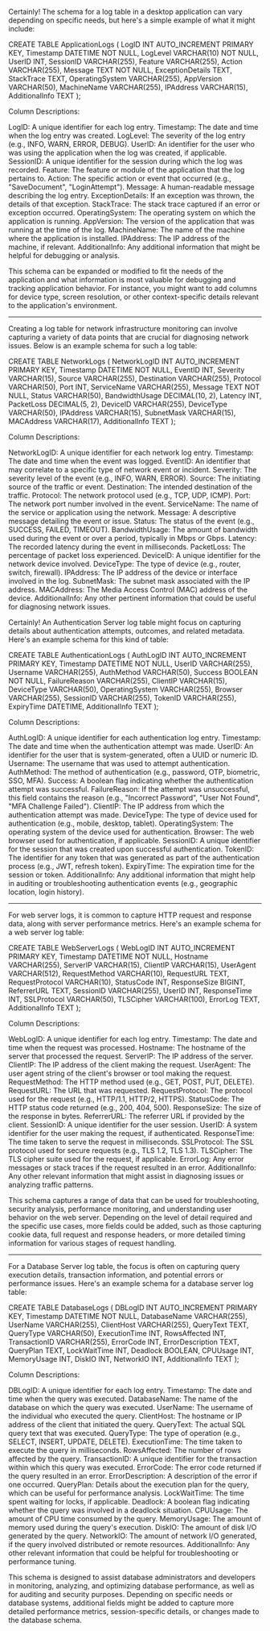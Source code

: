 Certainly! The schema for a log table in a desktop application can vary depending on specific needs, but here's a simple example of what it might include:

CREATE TABLE ApplicationLogs (
    LogID INT AUTO_INCREMENT PRIMARY KEY,
    Timestamp DATETIME NOT NULL,
    LogLevel VARCHAR(10) NOT NULL,
    UserID INT,
    SessionID VARCHAR(255),
    Feature VARCHAR(255),
    Action VARCHAR(255),
    Message TEXT NOT NULL,
    ExceptionDetails TEXT,
    StackTrace TEXT,
    OperatingSystem VARCHAR(255),
    AppVersion VARCHAR(50),
    MachineName VARCHAR(255),
    IPAddress VARCHAR(15),
    AdditionalInfo TEXT
);

Column Descriptions:

LogID: A unique identifier for each log entry.
Timestamp: The date and time when the log entry was created.
LogLevel: The severity of the log entry (e.g., INFO, WARN, ERROR, DEBUG).
UserID: An identifier for the user who was using the application when the log was created, if applicable.
SessionID: A unique identifier for the session during which the log was recorded.
Feature: The feature or module of the application that the log pertains to.
Action: The specific action or event that occurred (e.g., "SaveDocument", "LoginAttempt").
Message: A human-readable message describing the log entry.
ExceptionDetails: If an exception was thrown, the details of that exception.
StackTrace: The stack trace captured if an error or exception occurred.
OperatingSystem: The operating system on which the application is running.
AppVersion: The version of the application that was running at the time of the log.
MachineName: The name of the machine where the application is installed.
IPAddress: The IP address of the machine, if relevant.
AdditionalInfo: Any additional information that might be helpful for debugging or analysis.

This schema can be expanded or modified to fit the needs of the application and what information is most valuable for debugging and tracking application behavior. For instance, you might want to add columns for device type, screen resolution, or other context-specific details relevant to the application's environment.

----------------------
Creating a log table for network infrastructure monitoring can involve capturing a variety of data points that are crucial for diagnosing network issues. Below is an example schema for such a log table:

CREATE TABLE NetworkLogs (
    NetworkLogID INT AUTO_INCREMENT PRIMARY KEY,
    Timestamp DATETIME NOT NULL,
    EventID INT,
    Severity VARCHAR(15),
    Source VARCHAR(255),
    Destination VARCHAR(255),
    Protocol VARCHAR(50),
    Port INT,
    ServiceName VARCHAR(255),
    Message TEXT NOT NULL,
    Status VARCHAR(50),
    BandwidthUsage DECIMAL(10, 2),
    Latency INT,
    PacketLoss DECIMAL(5, 2),
    DeviceID VARCHAR(255),
    DeviceType VARCHAR(50),
    IPAddress VARCHAR(15),
    SubnetMask VARCHAR(15),
    MACAddress VARCHAR(17),
    AdditionalInfo TEXT
);

Column Descriptions:

NetworkLogID: A unique identifier for each network log entry.
Timestamp: The date and time when the event was logged.
EventID: An identifier that may correlate to a specific type of network event or incident.
Severity: The severity level of the event (e.g., INFO, WARN, ERROR).
Source: The initiating source of the traffic or event.
Destination: The intended destination of the traffic.
Protocol: The network protocol used (e.g., TCP, UDP, ICMP).
Port: The network port number involved in the event.
ServiceName: The name of the service or application using the network.
Message: A descriptive message detailing the event or issue.
Status: The status of the event (e.g., SUCCESS, FAILED, TIMEOUT).
BandwidthUsage: The amount of bandwidth used during the event or over a period, typically in Mbps or Gbps.
Latency: The recorded latency during the event in milliseconds.
PacketLoss: The percentage of packet loss experienced.
DeviceID: A unique identifier for the network device involved.
DeviceType: The type of device (e.g., router, switch, firewall).
IPAddress: The IP address of the device or interface involved in the log.
SubnetMask: The subnet mask associated with the IP address.
MACAddress: The Media Access Control (MAC) address of the device.
AdditionalInfo: Any other pertinent information that could be useful for diagnosing network issues.



Certainly! An Authentication Server log table might focus on capturing details about authentication attempts, outcomes, and related metadata. Here's an example schema for this kind of table:

CREATE TABLE AuthenticationLogs (
    AuthLogID INT AUTO_INCREMENT PRIMARY KEY,
    Timestamp DATETIME NOT NULL,
    UserID VARCHAR(255),
    Username VARCHAR(255),
    AuthMethod VARCHAR(50),
    Success BOOLEAN NOT NULL,
    FailureReason VARCHAR(255),
    ClientIP VARCHAR(15),
    DeviceType VARCHAR(50),
    OperatingSystem VARCHAR(255),
    Browser VARCHAR(255),
    SessionID VARCHAR(255),
    TokenID VARCHAR(255),
    ExpiryTime DATETIME,
    AdditionalInfo TEXT
);

Column Descriptions:

AuthLogID: A unique identifier for each authentication log entry.
Timestamp: The date and time when the authentication attempt was made.
UserID: An identifier for the user that is system-generated, often a UUID or numeric ID.
Username: The username that was used to attempt authentication.
AuthMethod: The method of authentication (e.g., password, OTP, biometric, SSO, MFA).
Success: A boolean flag indicating whether the authentication attempt was successful.
FailureReason: If the attempt was unsuccessful, this field contains the reason (e.g., "Incorrect Password", "User Not Found", "MFA Challenge Failed").
ClientIP: The IP address from which the authentication attempt was made.
DeviceType: The type of device used for authentication (e.g., mobile, desktop, tablet).
OperatingSystem: The operating system of the device used for authentication.
Browser: The web browser used for authentication, if applicable.
SessionID: A unique identifier for the session that was created upon successful authentication.
TokenID: The identifier for any token that was generated as part of the authentication process (e.g., JWT, refresh token).
ExpiryTime: The expiration time for the session or token.
AdditionalInfo: Any additional information that might help in auditing or troubleshooting authentication events (e.g., geographic location, login history).

----------------------------------------------------
For web server logs, it is common to capture HTTP request and response data, along with server performance metrics. Here's an example schema for a web server log table:

CREATE TABLE WebServerLogs (
    WebLogID INT AUTO_INCREMENT PRIMARY KEY,
    Timestamp DATETIME NOT NULL,
    Hostname VARCHAR(255),
    ServerIP VARCHAR(15),
    ClientIP VARCHAR(15),
    UserAgent VARCHAR(512),
    RequestMethod VARCHAR(10),
    RequestURL TEXT,
    RequestProtocol VARCHAR(10),
    StatusCode INT,
    ResponseSize BIGINT,
    ReferrerURL TEXT,
    SessionID VARCHAR(255),
    UserID INT,
    ResponseTime INT,
    SSLProtocol VARCHAR(50),
    TLSCipher VARCHAR(100),
    ErrorLog TEXT,
    AdditionalInfo TEXT
);

Column Descriptions:

WebLogID: A unique identifier for each log entry.
Timestamp: The date and time when the request was processed.
Hostname: The hostname of the server that processed the request.
ServerIP: The IP address of the server.
ClientIP: The IP address of the client making the request.
UserAgent: The user agent string of the client's browser or tool making the request.
RequestMethod: The HTTP method used (e.g., GET, POST, PUT, DELETE).
RequestURL: The URL that was requested.
RequestProtocol: The protocol used for the request (e.g., HTTP/1.1, HTTP/2, HTTPS).
StatusCode: The HTTP status code returned (e.g., 200, 404, 500).
ResponseSize: The size of the response in bytes.
ReferrerURL: The referrer URL if provided by the client.
SessionID: A unique identifier for the user session.
UserID: A system identifier for the user making the request, if authenticated.
ResponseTime: The time taken to serve the request in milliseconds.
SSLProtocol: The SSL protocol used for secure requests (e.g., TLS 1.2, TLS 1.3).
TLSCipher: The TLS cipher suite used for the request, if applicable.
ErrorLog: Any error messages or stack traces if the request resulted in an error.
AdditionalInfo: Any other relevant information that might assist in diagnosing issues or analyzing traffic patterns.

This schema captures a range of data that can be used for troubleshooting, security analysis, performance monitoring, and understanding user behavior on the web server. Depending on the level of detail required and the specific use cases, more fields could be added, such as those capturing cookie data, full request and response headers, or more detailed timing information for various stages of request handling.

---------------------------------
For a Database Server log table, the focus is often on capturing query execution details, transaction information, and potential errors or performance issues. Here's an example schema for a database server log table:

CREATE TABLE DatabaseLogs (
    DBLogID INT AUTO_INCREMENT PRIMARY KEY,
    Timestamp DATETIME NOT NULL,
    DatabaseName VARCHAR(255),
    UserName VARCHAR(255),
    ClientHost VARCHAR(255),
    QueryText TEXT,
    QueryType VARCHAR(50),
    ExecutionTime INT,
    RowsAffected INT,
    TransactionID VARCHAR(255),
    ErrorCode INT,
    ErrorDescription TEXT,
    QueryPlan TEXT,
    LockWaitTime INT,
    Deadlock BOOLEAN,
    CPUUsage INT,
    MemoryUsage INT,
    DiskIO INT,
    NetworkIO INT,
    AdditionalInfo TEXT
);


Column Descriptions:

DBLogID: A unique identifier for each log entry.
Timestamp: The date and time when the query was executed.
DatabaseName: The name of the database on which the query was executed.
UserName: The username of the individual who executed the query.
ClientHost: The hostname or IP address of the client that initiated the query.
QueryText: The actual SQL query text that was executed.
QueryType: The type of operation (e.g., SELECT, INSERT, UPDATE, DELETE).
ExecutionTime: The time taken to execute the query in milliseconds.
RowsAffected: The number of rows affected by the query.
TransactionID: A unique identifier for the transaction within which this query was executed.
ErrorCode: The error code returned if the query resulted in an error.
ErrorDescription: A description of the error if one occurred.
QueryPlan: Details about the execution plan for the query, which can be useful for performance analysis.
LockWaitTime: The time spent waiting for locks, if applicable.
Deadlock: A boolean flag indicating whether the query was involved in a deadlock situation.
CPUUsage: The amount of CPU time consumed by the query.
MemoryUsage: The amount of memory used during the query's execution.
DiskIO: The amount of disk I/O generated by the query.
NetworkIO: The amount of network I/O generated, if the query involved distributed or remote resources.
AdditionalInfo: Any other relevant information that could be helpful for troubleshooting or performance tuning.

This schema is designed to assist database administrators and developers in monitoring, analyzing, and optimizing database performance, as well as for auditing and security purposes. Depending on specific needs or database systems, additional fields might be added to capture more detailed performance metrics, session-specific details, or changes made to the database schema.
